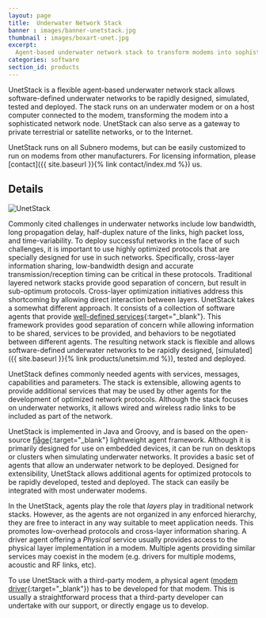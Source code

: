 ```yaml
---
layout: page
title:  Underwater Network Stack
banner : images/banner-unetstack.jpg
thumbnail : images/boxart-unet.jpg
excerpt:
  Agent-based underwater network stack to transform modems into sophisticated network nodes
categories: software
section_id: products
---
```


UnetStack is a flexible agent-based underwater network stack allows software-defined underwater networks to be rapidly designed, simulated, tested and deployed. The stack runs on an underwater modem or on a host computer connected to the modem, transforming the modem into a sophisticated network node. UnetStack can also serve as a gateway to private terrestrial or satellite networks, or to the Internet.

UnetStack runs on all Subnero modems, but can be easily customized to run on modems from other manufacturers. For licensing information, please [contact]({{ site.baseurl }}{% link contact/index.md %}) us.

## Details

![UnetStack]({{site.baseurl}}/images/unetstack.png)

Commonly cited challenges in underwater networks include low bandwidth, long propagation delay, half-duplex nature of the links, high packet loss, and time-variability. To deploy successful networks in the face of such challenges, it is important to use highly optimized protocols that are specially designed for use in such networks. Specifically, cross-layer information sharing, low-bandwidth design and accurate transmission/reception timing can be critical in these protocols. Traditional layered network stacks provide good separation of concern, but result in sub-optimum protocols. Cross-layer optimization initiatives address this shortcoming by allowing direct interaction between layers. UnetStack takes a somewhat different approach. It consists of a collection of software agents that provide [well-defined services](https://unetstack.net/handbook/unet-handbook_developing_your_own_agents.html){:target="_blank"}. This framework provides good separation of concern while allowing information to be shared, services to be provided, and behaviors to be negotiated between different agents. The resulting network stack is flexible and allows software-defined underwater networks to be rapidly designed, [simulated]({{ site.baseurl }}{% link products/unetsim.md %}), tested and deployed.

UnetStack defines commonly needed agents with services, messages, capabilities and parameters. The stack is extensible, allowing agents to provide additional services that may be used by other agents for the development of optimized network protocols. Although the stack focuses on underwater networks, it allows wired and wireless radio links to be included as part of the network.

UnetStack is implemented in Java and Groovy, and is based on the open-source [fjåge](https://github.com/org-arl/fjage){:target="_blank"} lightweight agent framework. Although it is primarily designed for use on embedded devices, it can be run on desktops or clusters when simulating underwater networks. It provides a basic set of agents that allow an underwater network to be deployed. Designed for extensibility, UnetStack allows additional agents for optimized protocols to be rapidly developed, tested and deployed. The stack can easily be integrated with most underwater modems.

In the UnetStack, agents play the role that _layers_ play in traditional network stacks. However, as the agents are not organized in any enforced hierarchy, they are free to interact in any way suitable to meet application needs. This promotes low-overhead protocols and cross-layer information sharing. A driver agent offering a _Physical_ service usually provides access to the physical layer implementation in a modem. Multiple agents providing similar services may coexist in the modem (e.g. drivers for multiple modems, acoustic and RF links, etc).

To use UnetStack with a third-party modem, a physical agent ([modem driver](https://unetstack.net/handbook/unet-handbook_modems_and_channel_models.html){:target="_blank"}) has to be developed for that modem. This is usually a straightforward process that a third-party developer can undertake with our support, or directly engage us to develop.
